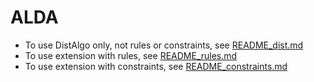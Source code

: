 # ALDA

- To use DistAlgo only, not rules or constraints, see [README_dist.md](/readme/README_dist.md)
- To use extension with rules, see [README_rules.md](/readme/README_rules.md)
- To use extension with constraints, see [README_constraints.md](/readme/README_constraints.md)
